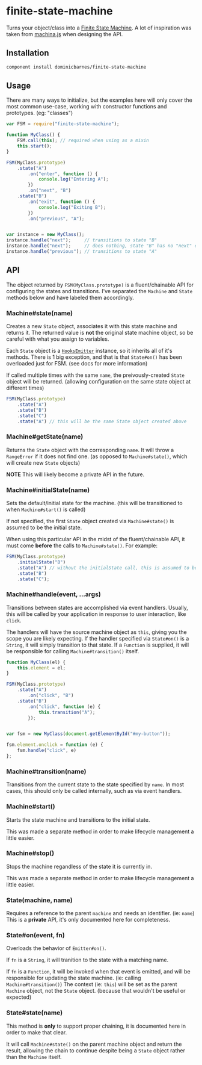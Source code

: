 finite-state-machine
====================

Turns your object/class into a [Finite State Machine](http://en.wikipedia.org/wiki/Finite-state_machine).
A lot of inspiration was taken from [machina.js](https://github.com/ifandelse/machina.js) when designing
the API.


## Installation

```bash
component install dominicbarnes/finite-state-machine
```


## Usage

There are many ways to initialize, but the examples here will only cover the most common use-case,
working with constructor functions and prototypes. (eg: "classes")

```js
var FSM = require("finite-state-machine");

function MyClass() {
    FSM.call(this); // required when using as a mixin
    this.start();
}

FSM(MyClass.prototype)
    .state("A")
        .on("enter", function () {
            console.log("Entering A");
        })
        .on("next", "B")
    .state("B")
        .on("exit", function () {
            console.log("Exiting B");
        })
        .on("previous", "A");


var instance = new MyClass();
instance.handle("next");     // transitions to state "B"
instance.handle("next");     // does nothing, state "B" has no "next" event handler
instance.handle("previous"); // transitions to state "A"
```

## API

The object returned by `FSM(MyClass.prototype)` is a fluent/chainable API for configuring the
states and transitions. I've separated the `Machine` and `State` methods below and have labeled
them accordingly.


### Machine#state(name)

Creates a new `State` object, associates it with this state machine and returns it. The returned
value is **not** the original state machine object, so be careful with what you assign to variables.

Each `State` object is a [`HooksEmitter`](https://github.com/eldargab/hooks-emitter) instance, so it
inherits all of it's methods. There is 1 big exception, and that is that `State#on()` has been overloaded
just for FSM. (see docs for more information)

If called multiple times with the same `name`, the preivously-created `State` object will be
returned. (allowing configuration on the same state object at different times)

```js
FSM(MyClass.prototype)
    .state("A")
    .state("B")
    .state("C")
    .state("A") // this will be the same State object created above
```


### Machine#getState(name)

Returns the `State` object with the corresponding `name`. It will throw a `RangeError`
if it does not find one. (as opposed to `Machine#state()`, which will create new `State` objects)

**NOTE** This will likely become a private API in the future.


### Machine#initialState(name)

Sets the default/initial state for the machine. (this will be transitioned to when `Machine#start()`
is called)

If not specified, the first `State` object created via `Machine#state()` is assumed to be the
initial state.

When using this particular API in the midst of the fluent/chainable API, it must come **before**
the calls to `Machine#state()`. For example:

```js
FSM(MyClass.prototype)
    .initialState("B")
    .state("A") // without the initialState call, this is assumed to be the initial state
    .state("B")
    .state("C");
```


### Machine#handle(event, ...args)

Transitions between states are accomplished via event handlers. Usually, this will be called by
your application in response to user interaction, like `click`.

The handlers will have the source machine object as `this`, giving you the scope you are likely
expecting. If the handler specified via `State#on()` is a `String`, it will simply transition to
that state. If a `Function` is supplied, it will be responsible for calling `Machine#transition()`
itself.

```js
function MyClass(el) {
    this.element = el;
}

FSM(MyClass.prototype)
    .state("A")
        .on("click", "B")
    .state("B")
        .on("click", function (e) {
            this.transition("A");
        });


var fsm = new MyClass(document.getElementById("#my-button"));

fsm.element.onclick = function (e) {
    fsm.handle("click", e)
};
```


### Machine#transition(name)

Transitions from the current state to the state specified by `name`. In most cases, this should
only be called internally, such as via event handlers.


### Machine#start()

Starts the state machine and transitions to the initial state.

This was made a separate method in order to make lifecycle management a little easier.


### Machine#stop()

Stops the machine regandless of the state it is currently in.

This was made a separate method in order to make lifecycle management a little easier.


### State(machine, name)

Requires a reference to the parent `machine` and needs an identifier. (ie: `name`) This is
a **private** API, it's only documented here for completeness.


### State#on(event, fn)

Overloads the behavior of `Emitter#on()`.

If `fn` is a `String`, it will tranition to the state with a matching name.

If `fn` is a `Function`, it will be invoked when that event is emitted, and will be responsible for
updating the state machine. (ie: calling `Machine#transition()`) The context (ie: `this`) will be set
as the parent `Machine` object, not the `State` object. (because that wouldn't be useful or expected)


### State#state(name)

This method is **only** to support proper chaining, it is documented here in order to make that clear.

It will call `Machine#state()` on the parent machine object and return the result, allowing the chain
to continue despite being a `State` object rather than the `Machine` itself.
